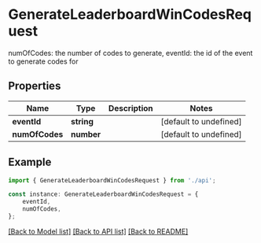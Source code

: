 # GenerateLeaderboardWinCodesRequest

numOfCodes: the number of codes to generate, eventId: the id of the event to generate codes for

## Properties

Name | Type | Description | Notes
------------ | ------------- | ------------- | -------------
**eventId** | **string** |  | [default to undefined]
**numOfCodes** | **number** |  | [default to undefined]

## Example

```typescript
import { GenerateLeaderboardWinCodesRequest } from './api';

const instance: GenerateLeaderboardWinCodesRequest = {
    eventId,
    numOfCodes,
};
```

[[Back to Model list]](../README.md#documentation-for-models) [[Back to API list]](../README.md#documentation-for-api-endpoints) [[Back to README]](../README.md)
